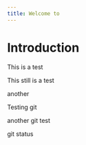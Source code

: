 ```yaml
---
title: Welcome to 
---
```


# Introduction

This is a test

This still is  a test

another

Testing git

another git test

git status

